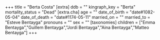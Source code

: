 +++
title = "Berta Costa"
[extra]
ddb = ""
kingraph_key = "Berta"
mortality_status = "Dead"
[extra.cha]
age = ""
date_of_birth = "date#1082-05-04"
date_of_death = "date#1174-05-11"
married_on = ""
married_to = "Esteve Bentayga"
pronouns = ""
sex = ""
[taxonomies]
children = ["Emma Bentayga","Guillem Bentayga","Jordi Bentayga","Aina Bentayga","Matteo Bentayga"]
+++

